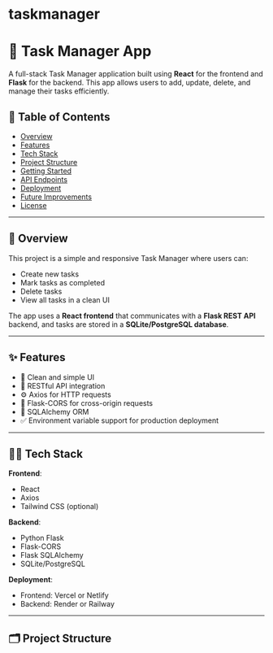 # taskmanager
# 📝 Task Manager App

A full-stack Task Manager application built using **React** for the frontend and **Flask** for the backend. This app allows users to add, update, delete, and manage their tasks efficiently.

## 📌 Table of Contents

- [Overview](#-overview)
- [Features](#-features)
- [Tech Stack](#-tech-stack)
- [Project Structure](#-project-structure)
- [Getting Started](#-getting-started)
- [API Endpoints](#-api-endpoints)
- [Deployment](#-deployment)
- [Future Improvements](#-future-improvements)
- [License](#-license)

---

## 🧾 Overview

This project is a simple and responsive Task Manager where users can:

- Create new tasks
- Mark tasks as completed
- Delete tasks
- View all tasks in a clean UI

The app uses a **React frontend** that communicates with a **Flask REST API** backend, and tasks are stored in a **SQLite/PostgreSQL database**.

---

## ✨ Features

- 🧠 Clean and simple UI
- 🧾 RESTful API integration
- ⚙️ Axios for HTTP requests
- 🧰 Flask-CORS for cross-origin requests
- 💾 SQLAlchemy ORM
- ✅ Environment variable support for production deployment

---

## 🧑‍💻 Tech Stack

**Frontend**:
- React
- Axios
- Tailwind CSS (optional)

**Backend**:
- Python Flask
- Flask-CORS
- Flask SQLAlchemy
- SQLite/PostgreSQL

**Deployment**:
- Frontend: Vercel or Netlify
- Backend: Render or Railway

---

## 🗂 Project Structure

